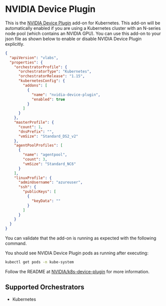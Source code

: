 # NVIDIA Device Plugin

This is the [NVIDIA Device Plugin](https://github.com/NVIDIA/k8s-device-plugin) add-on for Kubernetes. This add-on will be automatically enabled if you are using a Kubernetes cluster with an N-series node pool (which contains an NVIDIA GPU). You can use this add-on to your json file as shown below to enable or disable NVIDIA Device Plugin explicitly.

```json
{
  "apiVersion": "vlabs",
  "properties": {
    "orchestratorProfile": {
      "orchestratorType": "Kubernetes",
      "orchestratorRelease": "1.15",
      "kubernetesConfig": {
        "addons": [
          {
            "name": "nvidia-device-plugin",
            "enabled": true
          }
        ]
      }
    },
    "masterProfile": {
      "count": 1,
      "dnsPrefix": "",
      "vmSize": "Standard_DS2_v2"
    },
    "agentPoolProfiles": [
      {
        "name": "agentpool",
        "count": 3,
        "vmSize": "Standard_NC6"
      }
    ],
    "linuxProfile": {
      "adminUsername": "azureuser",
      "ssh": {
        "publicKeys": [
          {
            "keyData": ""
          }
        ]
      }
    }
  }
}
```

You can validate that the add-on is running as expected with the following command.

You should see NVIDIA Device Plugin pods as running after executing:

```bash
kubectl get pods -n kube-system
```

Follow the README at [NVIDIA/k8s-device-plugin](https://github.com/NVIDIA/k8s-device-plugin) for more information.

## Supported Orchestrators

* Kubernetes
